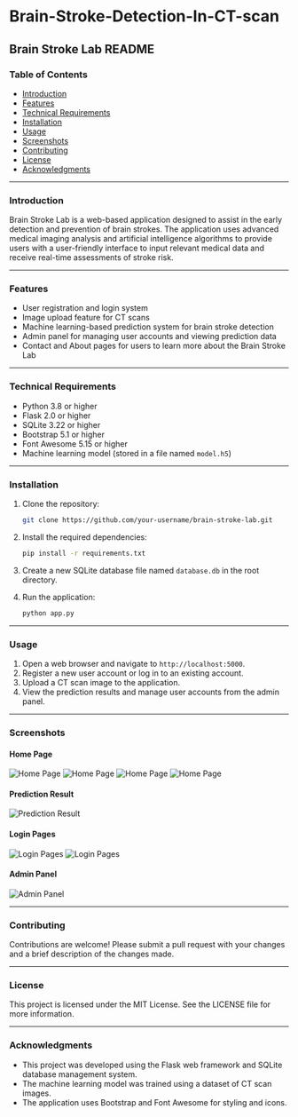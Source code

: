 # Brain-Stroke-Detection-In-CT-scan

## Brain Stroke Lab README

### Table of Contents
- [Introduction](#introduction)
- [Features](#features)
- [Technical Requirements](#technical-requirements)
- [Installation](#installation)
- [Usage](#usage)
- [Screenshots](#screenshots)
- [Contributing](#contributing)
- [License](#license)
- [Acknowledgments](#acknowledgments)

---

### Introduction

Brain Stroke Lab is a web-based application designed to assist in the early detection and prevention of brain strokes. The application uses advanced medical imaging analysis and artificial intelligence algorithms to provide users with a user-friendly interface to input relevant medical data and receive real-time assessments of stroke risk.

---

### Features

- User registration and login system
- Image upload feature for CT scans
- Machine learning-based prediction system for brain stroke detection
- Admin panel for managing user accounts and viewing prediction data
- Contact and About pages for users to learn more about the Brain Stroke Lab

---

### Technical Requirements

- Python 3.8 or higher
- Flask 2.0 or higher
- SQLite 3.22 or higher
- Bootstrap 5.1 or higher
- Font Awesome 5.15 or higher
- Machine learning model (stored in a file named `model.h5`)

---

### Installation

1. Clone the repository:
   ```bash
   git clone https://github.com/your-username/brain-stroke-lab.git
   ```

2. Install the required dependencies:
   ```bash
   pip install -r requirements.txt
   ```

3. Create a new SQLite database file named `database.db` in the root directory.

4. Run the application:
   ```bash
   python app.py
   ```

---

### Usage

1. Open a web browser and navigate to `http://localhost:5000`.
2. Register a new user account or log in to an existing account.
3. Upload a CT scan image to the application.
4. View the prediction results and manage user accounts from the admin panel.

---

### Screenshots

#### Home Page
![Home Page](static/screenshots/home.jpeg)
![Home Page](static/screenshots/prediction.jpeg)
![Home Page](static/screenshots/types.jpeg)
![Home Page](static/screenshots/contact.jpeg)

#### Prediction Result
![Prediction Result](static/screenshots/upload_img.jpeg)

#### Login Pages
![Login Pages](static/screenshots/login.jpeg)
![Login Pages](static/screenshots/admin.jpeg)

#### Admin Panel
![Admin Panel](static/screenshots/admin_panel.jpeg)

---

### Contributing

Contributions are welcome! Please submit a pull request with your changes and a brief description of the changes made.

---

### License

This project is licensed under the MIT License. See the LICENSE file for more information.

---

### Acknowledgments

- This project was developed using the Flask web framework and SQLite database management system.
- The machine learning model was trained using a dataset of CT scan images.
- The application uses Bootstrap and Font Awesome for styling and icons.

